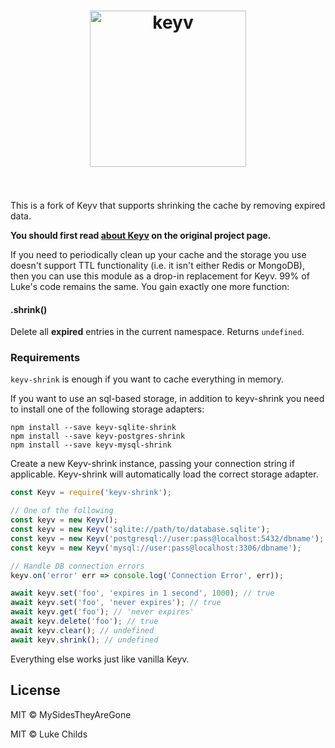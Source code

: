 <h1 align="center">
	<img width="250" src="https://rawgit.com/lukechilds/keyv/master/media/logo.svg" alt="keyv">
	<br>
	<br>
</h1>

This is a fork of Keyv that supports shrinking the cache by removing expired data.

**You should first read [about Keyv](https://github.com/lukechilds/keyv) on the original project page.**

If you need to periodically clean up your cache and the storage you use doesn't support TTL functionality (i.e. it isn't either Redis or MongoDB), then you can use this module as a drop-in replacement for Keyv. 99% of Luke's code remains the same. You gain exactly one more function:

#### .shrink()

Delete all **expired** entries in the current namespace. Returns `undefined`.

### Requirements

`keyv-shrink` is enough if you want to cache everything in memory.

If you want to use an sql-based storage, in addition to keyv-shrink you need to install one of the following storage adapters:

```
npm install --save keyv-sqlite-shrink
npm install --save keyv-postgres-shrink
npm install --save keyv-mysql-shrink
```

Create a new Keyv-shrink instance, passing your connection string if applicable. Keyv-shrink will automatically load the correct storage adapter.

```js
const Keyv = require('keyv-shrink');

// One of the following
const keyv = new Keyv();
const keyv = new Keyv('sqlite://path/to/database.sqlite');
const keyv = new Keyv('postgresql://user:pass@localhost:5432/dbname');
const keyv = new Keyv('mysql://user:pass@localhost:3306/dbname');

// Handle DB connection errors
keyv.on('error' err => console.log('Connection Error', err));

await keyv.set('foo', 'expires in 1 second', 1000); // true
await keyv.set('foo', 'never expires'); // true
await keyv.get('foo'); // 'never expires'
await keyv.delete('foo'); // true
await keyv.clear(); // undefined
await keyv.shrink(); // undefined
```

Everything else works just like vanilla Keyv.

## License

MIT © MySidesTheyAreGone

MIT © Luke Childs
